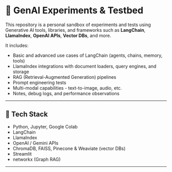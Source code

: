 # 🧪 GenAI Experiments & Testbed

This repository is a personal sandbox of experiments and tests using Generative AI tools, libraries, and frameworks such as **LangChain**, **LlamaIndex**, **OpenAI APIs**, **Vector DBs**, and more.

It includes:
- Basic and advanced use cases of LangChain (agents, chains, memory, tools)
- LlamaIndex integrations with document loaders, query engines, and storage
- RAG (Retrieval-Augmented Generation) pipelines
- Prompt engineering tests
- Multi-modal capabilities - text-to-image, audio, etc.
- Notes, debug logs, and performance observations

---

## 🧰 Tech Stack
- Python, Jupyter, Google Colab
- LangChain
- LlamaIndex
- OpenAI / Gemini APIs
- ChromaDB, FAISS, Pinecone & Weaviate (vector DBs)
- Streamlit
- networkx (Graph RAG)

---

